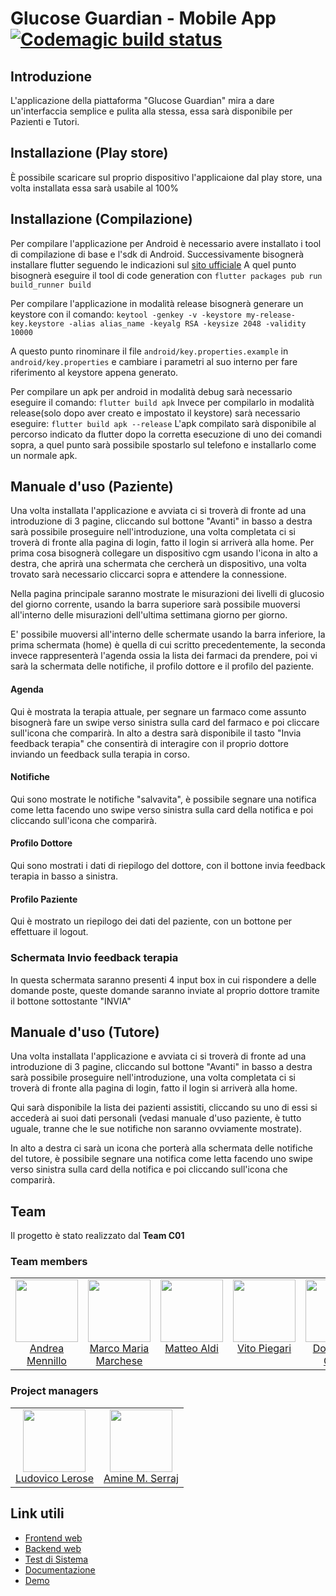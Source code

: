 # Glucose Guardian - Mobile App [![Codemagic build status](https://api.codemagic.io/apps/63d7f375d43a04b2091796b1/63d7f375d43a04b2091796b0/status_badge.svg)](https://codemagic.io/apps/63d7f375d43a04b2091796b1/63d7f375d43a04b2091796b0/latest_build)

## Introduzione
L'applicazione della piattaforma "Glucose Guardian" mira a dare un'interfaccia semplice e pulita alla stessa, essa sarà disponibile per Pazienti e Tutori.

## Installazione (Play store)
È possibile scaricare sul proprio dispositivo l'applicaione dal play store, una volta installata essa sarà usabile al 100%

## Installazione (Compilazione)

Per compilare l'applicazione per Android è necessario avere installato i tool di compilazione di base e l'sdk di Android.
Successivamente bisognerà installare flutter seguendo le indicazioni sul [sito ufficiale](https://docs.flutter.dev/get-started/install)
A quel punto bisognerà eseguire il tool di code generation con ```flutter packages pub run build_runner build```

Per compilare l'applicazione in modalità release bisognerà generare un keystore con il comando:
```keytool -genkey -v -keystore my-release-key.keystore -alias alias_name -keyalg RSA -keysize 2048 -validity 10000```

A questo punto rinominare il file `android/key.properties.example` in `android/key.properties` e cambiare i parametri al suo interno per fare riferimento al keystore appena generato.

Per compilare un apk per android in modalità debug sarà necessario eseguire il comando:
```flutter build apk```
Invece per compilarlo in modalità release(solo dopo aver creato e impostato il keystore) sarà necessario eseguire:
```flutter build apk --release```
L'apk compilato sarà disponibile al percorso indicato da flutter dopo la corretta esecuzione di uno dei comandi sopra, a quel punto sarà possibile spostarlo sul telefono e installarlo come un normale apk.

## Manuale d'uso (Paziente)
Una volta installata l'applicazione e avviata ci si troverà di fronte ad una introduzione di 3 pagine, cliccando sul bottone "Avanti" in basso a destra sarà possibile proseguire nell'introduzione, una volta completata ci si troverà di fronte alla pagina di login, fatto il login si arriverà alla home.
Per prima cosa bisognerà collegare un dispositivo cgm usando l'icona in alto a destra, che aprirà una schermata che cercherà un dispositivo, una volta trovato sarà necessario cliccarci sopra e attendere la connessione.

Nella pagina principale saranno mostrate le misurazioni dei livelli di glucosio del giorno corrente, usando la barra superiore sarà possibile muoversi all'interno delle misurazioni dell'ultima settimana giorno per giorno.

E' possibile muoversi all'interno delle schermate usando la barra inferiore, la prima schermata (home) è quella di cui scritto precedentemente, la seconda invece rappresenterà l'agenda ossia la lista dei farmaci da prendere, poi vi sarà la schermata delle notifiche, il profilo dottore e il profilo del paziente.

#### Agenda
Qui è mostrata la terapia attuale, per segnare un farmaco come assunto bisognerà fare un swipe verso sinistra sulla card del farmaco e poi cliccare sull'icona che comparirà.
In alto a destra sarà disponibile il tasto "Invia feedback terapia" che consentirà di interagire con il proprio dottore inviando un feedback sulla terapia in corso.

#### Notifiche
Qui sono mostrate le notifiche "salvavita", è possibile segnare una notifica come letta facendo uno swipe verso sinistra sulla card della notifica e poi cliccando sull'icona che comparirà.

#### Profilo Dottore
Qui sono mostrati i dati di riepilogo del dottore, con il bottone invia feedback terapia in basso a sinistra.

#### Profilo Paziente
Qui è mostrato un riepilogo dei dati del paziente, con un bottone per effettuare il logout.

### Schermata Invio feedback terapia
In questa schermata saranno presenti 4 input box in cui rispondere a delle domande poste, queste domande saranno inviate al proprio dottore tramite il bottone sottostante "INVIA"

## Manuale d'uso (Tutore)
Una volta installata l'applicazione e avviata ci si troverà di fronte ad una introduzione di 3 pagine, cliccando sul bottone "Avanti" in basso a destra sarà possibile proseguire nell'introduzione, una volta completata ci si troverà di fronte alla pagina di login, fatto il login si arriverà alla home.

Qui sarà disponibile la lista dei pazienti assistiti, cliccando su uno di essi si accederà ai suoi dati personali (vedasi manuale d'uso paziente, è tutto uguale, tranne che le sue notifiche non saranno ovviamente mostrate).

In alto a destra ci sarà un icona che porterà alla schermata delle notifiche del tutore, è possibile segnare una notifica come letta facendo uno swipe verso sinistra sulla card della notifica e poi cliccando sull'icona che comparirà.

## Team
Il progetto è stato realizzato dal **Team C01**<br>
### Team members
<table>
  <tbody>
    <tr>  
      <td align="center" valign="top">
        <img width="100" height="100" src="https://github.com/HandyMenny.png?s=150">
        <br>
        <a href="https://github.com/HandyMenny">Andrea Mennillo</a>
      </td>
      <td align="center" valign="top">
        <img width="100" height="100" src="https://github.com/IamMarco29.png?s=150">
        <br>
        <a href="https://github.com/IamMarco29">Marco Maria<br>Marchese</a>
      </td>
      <td align="center" valign="top">
        <img width="100" height="100" src="https://github.com/matteoaldi.png?s=150">
        <br>
        <a href="https://github.com/matteoaldi">Matteo Aldi</a>
      </td>
      <td align="center" valign="top">
        <img width="100" height="100" src="https://github.com/veetaw.png?s=150">
        <br>
        <a href="https://github.com/veetaw">Vito Piegari</a>
      </td>
      <td align="center" valign="top">
        <img width="100" height="100" src="https://github.com/domenicocifelli.png?s=150">
        <br>
        <a href="https://github.com/domenicocifelli">Domenico Cifelli</a>
      </td>
      </tr>
  </tbody>
</table>

### Project managers
<table>
  <tbody>
    <tr>  
      <td align="center" valign="top">
        <img width="100" height="100" src="https://github.com/Scient122.png?s=150">
        <br>
        <a href="https://github.com/Scient122">Ludovico Lerose</a>
      </td>
      <td align="center" valign="top">
        <img width="100" height="100" src="https://github.com/AmineSr97.png?s=150">
        <br>
        <a href="https://github.com/AmineSr97">Amine M. Serraj</a>
      </td>
      </tr>
  </tbody>
</table>

## Link utili
- [Frontend web](https://github.com/C01-GlucoseGuardian/web)
- [Backend web](https://github.com/C01-GlucoseGuardian/webbackend)
- [Test di Sistema](https://github.com/C01-GlucoseGuardian/fullproject)
- [Documentazione](https://docs.glucoseguardian.it)
- [Demo](https://glucoseguardian.it)
